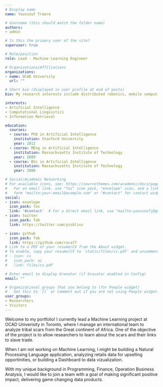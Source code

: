 ```yaml
---
# Display name
name: Youssouf Traore

# Username (this should match the folder name)
authors:
- admin

# Is this the primary user of the site?
superuser: true

# Role/position
role: Lead - Machine Learning Engineer

# Organizations/Affiliations
organizations:
- name: OCAD University
  url: ""

# Short bio (displayed in user profile at end of posts)
bio: My research interests include distributed robotics, mobile computing and programmable matter.

interests:
- Artificial Intelligence
- Computational Linguistics
- Information Retrieval

education:
  courses:
  - course: PhD in Artificial Intelligence
    institution: Stanford University
    year: 2012
  - course: MEng in Artificial Intelligence
    institution: Massachusetts Institute of Technology
    year: 2009
  - course: BSc in Artificial Intelligence
    institution: Massachusetts Institute of Technology
    year: 2008

# Social/Academic Networking
# For available icons, see: https://sourcethemes.com/academic/docs/page-builder/#icons
#   For an email link, use "fas" icon pack, "envelope" icon, and a link in the
#   form "mailto:your-email@example.com" or "#contact" for contact widget.
social:
- icon: envelope
  icon_pack: fas
  link: '#contact'  # For a direct email link, use "mailto:youssoufj@gmail.com".
- icon: twitter
  icon_pack: fab
  link: https://twitter.com/yisbliss

- icon: github
  icon_pack: fab
  link: https://github.com/roca77
# Link to a PDF of your resume/CV from the About widget.
# To enable, copy your resume/CV to `static/files/cv.pdf` and uncomment the lines below.
# - icon: cv
#   icon_pack: ai
#   link: files/cv.pdf

# Enter email to display Gravatar (if Gravatar enabled in Config)
email: ""

# Organizational groups that you belong to (for People widget)
#   Set this to `[]` or comment out if you are not using People widget.
user_groups:
- Researchers
- Visitors
---
```

Welcome to my portfolio! I currently lead a Machine Learning project at OCAD Univerisity in Toronto, where I manage an international team to analyze tribal scars from the Great continent of Africa. One of the objective of the project is to allow researchers to learn about the scars and their links to slave trade. 

When I am not working on Machine Learning, I might be building a Natural Processing Language application, analyzing retails data for upselling opportinities, or building a Dashboard to data vizualization.

With my unique background in Programming, Finance, Operation Business Analysis, I would like to join a team with a goal of making significant positive impact, delivering game changing data products.
